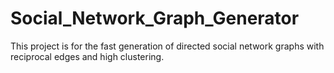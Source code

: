 # Social_Network_Graph_Generator
This project is for the fast generation of directed social network graphs with reciprocal edges and high clustering.

